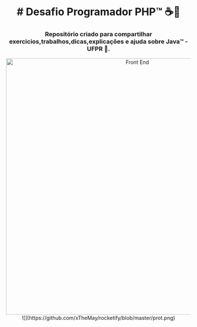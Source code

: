 <div align="center">
<h1 align="center"># Desafio Programador PHP™️ ☕🐘</h1>

### Repositório criado para compartilhar exercicios,trabalhos,dicas,explicações e ajuda sobre Java™️ - **UFPR** 🏫.

<img src="https://cdn.dribbble.com/users/1162077/screenshots/3848914/programmer.gif" alt="Front End " width="700"/>
![](https://github.com/xTheMay/rocketify/blob/master/prot.png)
</div>
